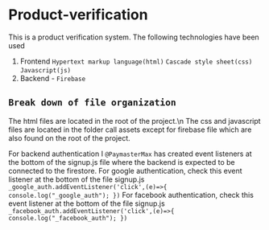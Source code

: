 # Product-verification
This is a product verification system.
The following technologies have been used
1. Frontend 
    `Hypertext markup language(html)`
    `Cascade style sheet(css)`
    `Javascript(js)`
2. Backend - `Firebase`

## `Break down of file organization`
The html files are located in the root of the project.\n
The css and javascript files are located in the folder call assets except for firebase file which are also found on the root of the project.
    
 For backend authentication I `@PaymasterMax` has created event listeners at the bottom of the signup.js file where the backend is expected to be connected to the firestore.
For google authentication, check this event listener at the bottom of the file signup.js
    `_google_auth.addEventListener('click',(e)=>{
		console.log("_google_auth");
        })`
For facebook authentication, check this event listener at the bottom of the file signup.js
    `_facebook_auth.addEventListener('click',(e)=>{
		console.log("_facebook_auth");
})`
        

